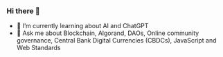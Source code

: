 ### Hi there 👋

- 🌱 I’m currently learning about AI and ChatGPT
- 💬 Ask me about Blockchain, Algorand, DAOs, Online community governance, Central Bank Digital Currencies (CBDCs), JavaScript and Web Standards

<!--
**naveedi/naveedi** is a ✨ _special_ ✨ repository because its `README.md` (this file) appears on your GitHub profile.

Here are some ideas to get you started:

- 🔭 I’m currently working on ...
- 🌱 I’m currently learning ...
- 👯 I’m looking to collaborate on ...
- 🤔 I’m looking for help with ...
- 💬 Ask me about ...
- 📫 How to reach me: ...
- 😄 Pronouns: ...
- ⚡ Fun fact: ...
-->
